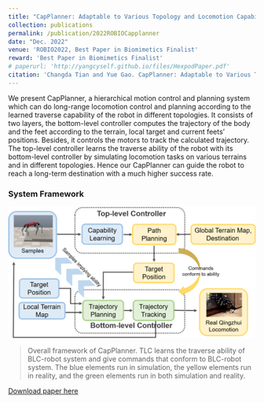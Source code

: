 ```yaml
---
title: "CapPlanner: Adaptable to Various Topology and Locomotion Capability for Hexapod Robots"
collection: publications
permalink: /publication/2022ROBIOCapplanner
date: "Dec. 2022"
venue: 'ROBIO2022, Best Paper in Biomimetics Finalist'
reward: 'Best Paper in Biomimetics Finalist'
# paperurl: 'http://yangcyself.github.io/files/HexpodPaper.pdf'
citation: 'Changda Tian and Yue Gao. CapPlanner: Adaptable to Various Topology and Locomotion Capability for Hexapod Robots. In IEEE International Conference on Robotics and Biomimetics (ROBIO), December 2022.'
---
```


We present CapPlanner, a hierarchical motion control and planning system which can do long-range locomotion control and planning according to the learned traverse capability of the robot in different topologies. It consists of two layers, the bottom-level controller computes the trajectory of the body and the feet according to the terrain, local target and current feets’ positions. Besides, it controls the motors to track the calculated trajectory.
The top-level controller learns the traverse ability of the robot with its bottom-level controller by simulating locomotion tasks on various terrains and in different topologies. Hence our CapPlanner can guide the robot to reach a long-term destination with a much higher success rate.

### System Framework

![](../images/capplanner_framework.png)
> Overall framework of CapPlanner. TLC learns the traverse ability of BLC-robot system and give commands that conform to BLC-robot system. The blue elements run in simulation, the yellow elements run in reality, and the green elements run in both simulation and reality.


[Download paper here](http://lonelyfluency.github.io/files/capplanner.pdf)
